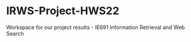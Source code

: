 # IRWS-Project-HWS22
Workspace for our project results - IE691 Information Retrieval and Web Search
